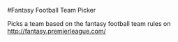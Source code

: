 #Fantasy Football Team Picker

Picks a team based on the fantasy football team rules on http://fantasy.premierleague.com/
